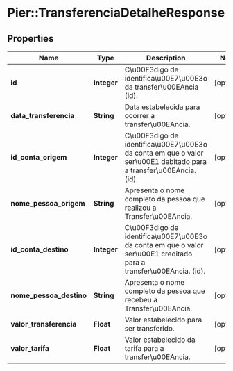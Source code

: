 # Pier::TransferenciaDetalheResponse

## Properties
Name | Type | Description | Notes
------------ | ------------- | ------------- | -------------
**id** | **Integer** | C\u00F3digo de identifica\u00E7\u00E3o da transfer\u00EAncia (id). | [optional] 
**data_transferencia** | **String** | Data estabelecida para ocorrer a transfer\u00EAncia. | [optional] 
**id_conta_origem** | **Integer** | C\u00F3digo de identifica\u00E7\u00E3o da conta em que o valor ser\u00E1 debitado para a transfer\u00EAncia. (id). | [optional] 
**nome_pessoa_origem** | **String** | Apresenta o nome completo da pessoa que realizou a Transfer\u00EAncia. | [optional] 
**id_conta_destino** | **Integer** | C\u00F3digo de identifica\u00E7\u00E3o da conta em que o valor ser\u00E1 creditado para a transfer\u00EAncia. (id). | [optional] 
**nome_pessoa_destino** | **String** | Apresenta o nome completo da pessoa que recebeu a Transfer\u00EAncia. | [optional] 
**valor_transferencia** | **Float** | Valor estabelecido para ser transferido. | [optional] 
**valor_tarifa** | **Float** | Valor estabelecido da tarifa para a transfer\u00EAncia. | [optional] 



